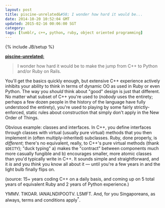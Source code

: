```yaml
---           
layout: post
title: piscine-unrelated&#58; I wonder how hard it would be...
date: 2014-10-20 10:52:04 GMT
updated: 2015-02-16 00:06:00 SGT
category:
tags: [tumblr, c++, python, ruby, object oriented programming]
---
```

{% include JB/setup %}

[**piscine-unrelated:**](http://piscine-unrelated.tumblr.com/post/100395787102/i-wonder-how-hard-it-would-be-to-make-the-jump)

> I wonder how hard it would be to make the jump from C++ to Python and/or Ruby on Rails.

You'll get the basics quickly enough, but extensive C++ experience actively inhibits your ability to think in terms of dynamic OO as used in Ruby or even Python. The way you *should* think about "good" design is just that different. No matter what subset of C++ you're used to (*nobody* uses the entirety; perhaps a few dozen people in the history of the language have fully understood the entirety), you're used to playing by some fairly strictly-enforced, static rules about construction that simply don't apply in the New Order of Things.

Obvious example: classes and interfaces. In C++, you define interfaces through classes with virtual (usually pure virtual) methods that you then implement in (often multiply-inherited) subclasses. Ruby, done properly, is *different*; there's no equivalent, really, to C++'s pure virtual methods (thank `$DEITY`); "duck typing" a) makes the "contract" between components much more casually fungible and b) encourages smaller, more atomic classes than you'd typically write in C++. It sounds simple and straightforward, and it *is* and you *think* you know all about it &mdash; until you're a few years in and the light bulb finally flips on.

(source: 15+ years coding C++ on a daily basis, and coming up on 5 total years of equivalent Ruby and 2 years of Python experience.)

YMMV. TIKOAR. IANALNDIPOOTV. LSMFT. And, for you Singaporeans, as always, terms and conditions apply<sup>*</sup>.
